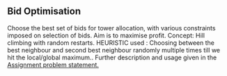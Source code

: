 ## Bid Optimisation

Choose the best set of bids for tower allocation, with various constraints imposed on selection of bids. Aim is to maximise profit. Concept: Hill climbing with random restarts. HEURISTIC used : Choosing between the best neighbour and second best neighbour randomly multiple times till we hit the local/global maximum.. Further description and usage given in the [Assignment problem statement.](https://github.com/udayinbiswas/Artificial-Intelligence/blob/master/A1%20(1).pdf)




  



